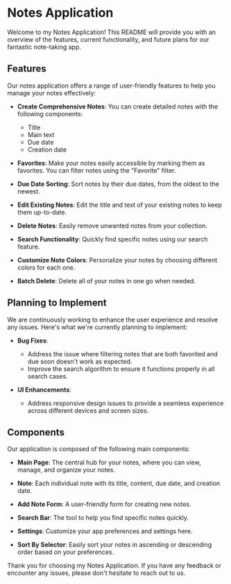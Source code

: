 # Notes Application

Welcome to my Notes Application! This README will provide you with an overview of the features, current functionality, and future plans for our fantastic note-taking app.

## Features

Our notes application offers a range of user-friendly features to help you manage your notes effectively:

- **Create Comprehensive Notes**: You can create detailed notes with the following components:
  - Title
  - Main text
  - Due date
  - Creation date

- **Favorites**: Make your notes easily accessible by marking them as favorites. You can filter notes using the "Favorite" filter.

- **Due Date Sorting**: Sort notes by their due dates, from the oldest to the newest.

- **Edit Existing Notes**: Edit the title and text of your existing notes to keep them up-to-date.

- **Delete Notes**: Easily remove unwanted notes from your collection.

- **Search Functionality**: Quickly find specific notes using our search feature.

- **Customize Note Colors**: Personalize your notes by choosing different colors for each one.

- **Batch Delete**: Delete all of your notes in one go when needed.

## Planning to Implement

We are continuously working to enhance the user experience and resolve any issues. Here's what we're currently planning to implement:

- **Bug Fixes**:
  - Address the issue where filtering notes that are both favorited and due soon doesn't work as expected.
  - Improve the search algorithm to ensure it functions properly in all search cases.

- **UI Enhancements**:
  - Address responsive design issues to provide a seamless experience across different devices and screen sizes.

## Components

Our application is composed of the following main components:

- **Main Page**: The central hub for your notes, where you can view, manage, and organize your notes.

- **Note**: Each individual note with its title, content, due date, and creation date.

- **Add Note Form**: A user-friendly form for creating new notes.

- **Search Bar**: The tool to help you find specific notes quickly.

- **Settings**: Customize your app preferences and settings here.

- **Sort By Selector**: Easily sort your notes in ascending or descending order based on your preferences.

Thank you for choosing my Notes Application. If you have any feedback or encounter any issues, please don't hesitate to reach out to us.
